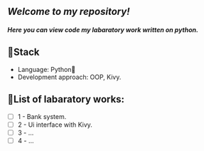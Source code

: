 ## _Welcome to my repository!_
#### _Here you can view code my labaratory work written on python._
## 🎸Stack
- Language: Python🐍
- Development approach: OOP, Kivy.
## 📌List of labaratory works:
- [ ] 1 - Bank system.
- [ ] 2 - Ui interface with Kivy.
- [ ] 3 - ...
- [ ] 4 - ...

